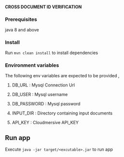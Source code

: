 #### CROSS DOCUMENT ID VERIFICATION


### Prerequisites

java 8 and above

### Install 

Run ```mvn clean install``` to install dependencies

### Environment variables

The following env variables are expected to be provided ,

1. DB_URL : Mysql Connection Url

2. DB_USER : Mysql username

3. DB_PASSWORD : Mysql password

4. INPUT_DIR : Directory containing input documents

5. API_KEY : Cloudmersive API_KEY 

## Run app

Execute ```java -jar target/<excutable>.jar``` to run app